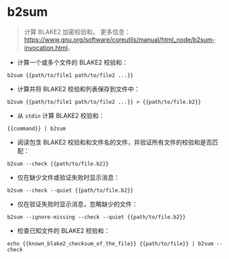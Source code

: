 # b2sum

> 计算 BLAKE2 加密校验和。
> 更多信息：<https://www.gnu.org/software/coreutils/manual/html_node/b2sum-invocation.html>。

- 计算一个或多个文件的 BLAKE2 校验和：

`b2sum {{path/to/file1 path/to/file2 ...}}`

- 计算并将 BLAKE2 校验和列表保存到文件中：

`b2sum {{path/to/file1 path/to/file2 ...}} > {{path/to/file.b2}}`

- 从 `stdin` 计算 BLAKE2 校验和：

`{{command}} | b2sum`

- 阅读包含 BLAKE2 校验和和文件名的文件，并验证所有文件的校验和是否匹配：

`b2sum --check {{path/to/file.b2}}`

- 仅在缺少文件或验证失败时显示消息：

`b2sum --check --quiet {{path/to/file.b2}}`

- 仅在验证失败时显示消息，忽略缺少的文件：

`b2sum --ignore-missing --check --quiet {{path/to/file.b2}}`

- 检查已知文件的 BLAKE2 校验和：

`echo {{known_blake2_checksum_of_the_file}} {{path/to/file}} | b2sum --check`